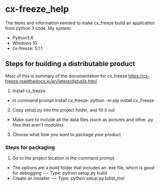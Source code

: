 # cx-freeze_help
The items and information needed to make cx_freeze build an application from python 3 code.
My system:
* Python3.6
* Windows 10
* cx-freeze: 5.1.1 

## Steps for building a distributable product
Most of this is summary of the documentation for cx_freeze
https://cx-freeze.readthedocs.io/en/latest/distutils.html

1. Install cx_freeze
* In command prompt install cx_freeze: python -m pip install cx_Freeze

2. Copy setup.py into the project folder, and fill it out
* Make sure to include all the data files (such as pictures and other .py files that aren't modules)

3. Choose what how you want to package your product
### Steps for packaging
1. Go to the project location in the command prompt
* The options are a build folder that includes an .exe file, which is good for debugging
--- Type: python setup.py build
* Create an installer
--- Type: python setup.py bdist_msi

